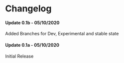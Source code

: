 # Changelog

#### Update 0.1b - 05/10/2020

Added Branches for Dev, Experimental and stable state

#### Update 0.1a - 05/10/2020

Initial Release
